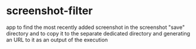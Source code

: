 # screenshot-filter
app to find the most recently added screenshot in the screenshot "save" directory and to copy it to the separate dedicated directory and generating an URL to it as an output of the execution
